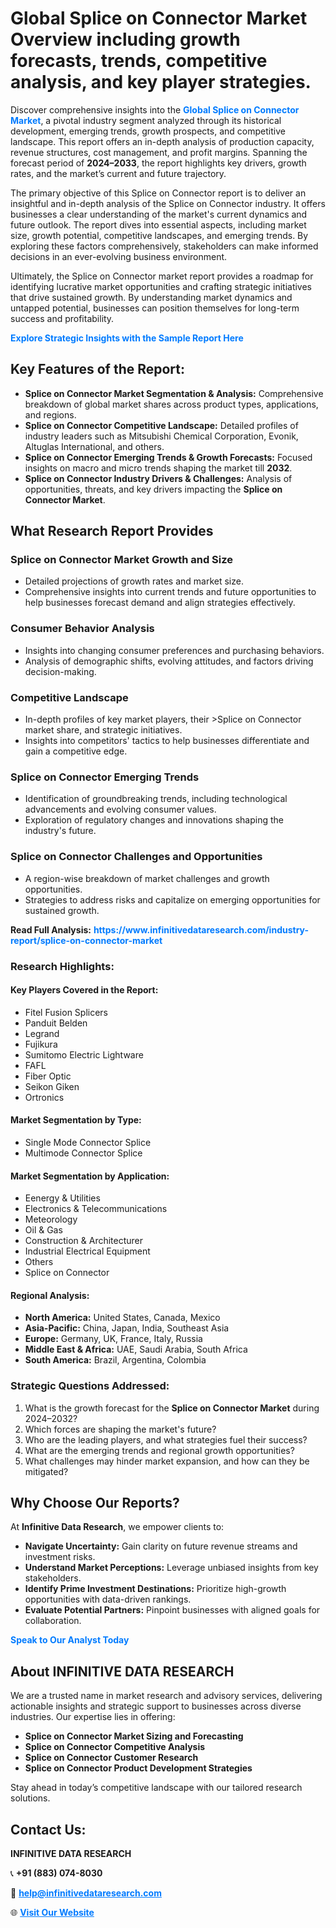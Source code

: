 <h1>Global Splice on Connector Market Overview including growth forecasts, trends, competitive analysis, and key player strategies.</h1>
<p>
Discover comprehensive insights into the 
<a href="https://www.infinitivedataresearch.com/industry-report/splice-on-connector-market" rel="dofollow" style="color: #007BFF; text-decoration: none;"><strong>Global Splice on Connector Market</strong></a>, a pivotal industry segment analyzed through its historical development, emerging trends, growth prospects, and competitive landscape. This report offers an in-depth analysis of production capacity, revenue structures, cost management, and profit margins. Spanning the forecast period of <strong>2024–2033</strong>, the report highlights key drivers, growth rates, and the market’s current and future trajectory.
</p>
<p>
The primary objective of this Splice on Connector report is to deliver an insightful and in-depth analysis of the Splice on Connector industry. It offers businesses a clear understanding of the market's current dynamics and future outlook. The report dives into essential aspects, including market size, growth potential, competitive landscapes, and emerging trends. By exploring these factors comprehensively, stakeholders can make informed decisions in an ever-evolving business environment.
</p>
<p>
Ultimately, the Splice on Connector market report provides a roadmap for identifying lucrative market opportunities and crafting strategic initiatives that drive sustained growth. By understanding market dynamics and untapped potential, businesses can position themselves for long-term success and profitability.
</p>
<p>
<a href="https://www.infinitivedataresearch.com/request-sample/reportId=112802" style="color: #007BFF; text-decoration: none;"><strong>Explore Strategic Insights with the Sample Report Here</strong></a>
</p>

<h2>Key Features of the Report:</h2>
<ul>
<li><strong>Splice on Connector Market Segmentation & Analysis:</strong> Comprehensive breakdown of global market shares across product types, applications, and regions.</li>
<li><strong>Splice on Connector Competitive Landscape:</strong> Detailed profiles of industry leaders such as Mitsubishi Chemical Corporation, Evonik, Altuglas International, and others.</li>
<li><strong>Splice on Connector Emerging Trends & Growth Forecasts:</strong> Focused insights on macro and micro trends shaping the market till <strong>2032</strong>.</li>
<li><strong>Splice on Connector Industry Drivers & Challenges:</strong> Analysis of opportunities, threats, and key drivers impacting the <strong>Splice on Connector Market</strong>.</li>
</ul>

<h2>What Research Report Provides</h2>
<h3>Splice on Connector Market Growth and Size</h3>
<ul>
<li>Detailed projections of growth rates and market size.</li>
<li>Comprehensive insights into current trends and future opportunities to help businesses forecast demand and align strategies effectively.</li>
</ul>

<h3>Consumer Behavior Analysis</h3>
<ul>
<li>Insights into changing consumer preferences and purchasing behaviors.</li>
<li>Analysis of demographic shifts, evolving attitudes, and factors driving decision-making.</li>
</ul>

<h3>Competitive Landscape</h3>
<ul>
<li>In-depth profiles of key market players, their >Splice on Connector market share, and strategic initiatives.</li>
<li>Insights into competitors' tactics to help businesses differentiate and gain a competitive edge.</li>
</ul>

<h3>Splice on Connector Emerging Trends</h3>
<ul>
<li>Identification of groundbreaking trends, including technological advancements and evolving consumer values.</li>
<li>Exploration of regulatory changes and innovations shaping the industry's future.</li>
</ul>

<h3>Splice on Connector Challenges and Opportunities</h3>
<ul>
<li>A region-wise breakdown of market challenges and growth opportunities.</li>
<li>Strategies to address risks and capitalize on emerging opportunities for sustained growth.</li>
</ul>
<p><strong>Read Full Analysis:</strong> <a href="https://www.infinitivedataresearch.com/industry-report/splice-on-connector-market" rel="dofollow" style="color: #007BFF; text-decoration: none;"><strong>https://www.infinitivedataresearch.com/industry-report/splice-on-connector-market</strong></a></p>
<h3>Research Highlights:</h3>
<h4>Key Players Covered in the Report:</h4>
<ul><li>Fitel Fusion Splicers</li><li>Panduit Belden</li><li>Legrand</li><li>Fujikura</li><li>Sumitomo Electric Lightware</li><li>FAFL</li><li>Fiber Optic</li><li>Seikon Giken</li><li>Ortronics</li></ul>
<h4>Market Segmentation by Type:</h4>
<ul><li>Single Mode Connector Splice</li><li>Multimode Connector Splice</li></ul>
<h4>Market Segmentation by Application:</h4>
<ul><li>Eenergy &amp; Utilities</li><li>Electronics &amp; Telecommunications</li><li>Meteorology</li><li>Oil &amp; Gas</li><li>Construction &amp; Architecturer</li><li>Industrial Electrical Equipment</li><li>Others</li><li>Splice on Connector</li></ul>

<h4>Regional Analysis:</h4>
<ul>
<li><strong>North America:</strong> United States, Canada, Mexico</li>
<li><strong>Asia-Pacific:</strong> China, Japan, India, Southeast Asia</li>
<li><strong>Europe:</strong> Germany, UK, France, Italy, Russia</li>
<li><strong>Middle East & Africa:</strong> UAE, Saudi Arabia, South Africa</li>
<li><strong>South America:</strong> Brazil, Argentina, Colombia</li>
</ul>

<h3>Strategic Questions Addressed:</h3>
<ol>
<li>What is the growth forecast for the <strong>Splice on Connector Market</strong> during 2024–2032?</li>
<li>Which forces are shaping the market's future?</li>
<li>Who are the leading players, and what strategies fuel their success?</li>
<li>What are the emerging trends and regional growth opportunities?</li>
<li>What challenges may hinder market expansion, and how can they be mitigated?</li>
</ol>

<h2>Why Choose Our Reports?</h2>
<p>At <strong>Infinitive Data Research</strong>, we empower clients to:</p>
<ul>
<li><strong>Navigate Uncertainty:</strong> Gain clarity on future revenue streams and investment risks.</li>
<li><strong>Understand Market Perceptions:</strong> Leverage unbiased insights from key stakeholders.</li>
<li><strong>Identify Prime Investment Destinations:</strong> Prioritize high-growth opportunities with data-driven rankings.</li>
<li><strong>Evaluate Potential Partners:</strong> Pinpoint businesses with aligned goals for collaboration.</li>
</ul>
<p><a href="https://www.infinitivedataresearch.com/industry-report/splice-on-connector-market" rel="dofollow" style="color: #007BFF; text-decoration: none;"><strong>Speak to Our Analyst Today</strong></a></p>

<h2>About INFINITIVE DATA RESEARCH</h2>
<p>We are a trusted name in market research and advisory services, delivering actionable insights and strategic support to businesses across diverse industries. Our expertise lies in offering:</p>
<ul>
<li><strong>Splice on Connector Market Sizing and Forecasting</strong></li>
<li><strong>Splice on Connector Competitive Analysis</strong></li>
<li><strong>Splice on Connector Customer Research</strong></li>
<li><strong>Splice on Connector Product Development Strategies</strong></li>
</ul>
<p>Stay ahead in today’s competitive landscape with our tailored research solutions.</p>

<h2>Contact Us:</h2>
<p><strong>INFINITIVE DATA RESEARCH</strong></p>
<p>📞 <strong>+91 (883) 074-8030</strong></p>
<p>📧 <strong><a href="mailto:help@infinitivedataresearch.com" style="color: #007BFF;">help@infinitivedataresearch.com</a></strong></p>
<p>🌐 <strong><a href="https://www.infinitivedataresearch.com" rel="dofollow" style="color: #007BFF;">Visit Our Website</a></strong></p>
